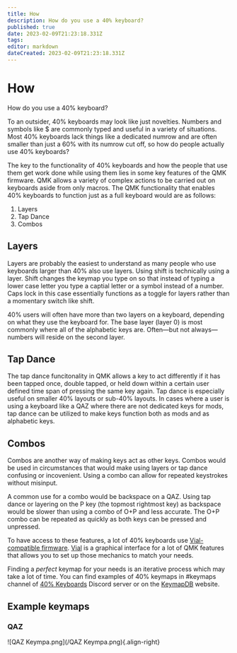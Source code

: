 ```yaml
---
title: How
description: How do you use a 40% keyboard?
published: true
date: 2023-02-09T21:23:18.331Z
tags: 
editor: markdown
dateCreated: 2023-02-09T21:23:18.331Z
---
```


# How

How do you use a 40% keyboard? 

To an outsider, 40% keyboards may look like just novelties. Numbers and symbols like $ are commonly typed and useful in a variety of situations. Most 40% keyboards lack things like a dedicated numrow and are often smaller than just a 60% with its numrow cut off, so how do people actually use 40% keyboards?

The key to the functionality of 40% keyboards and how the people that use them get work done while using them lies in some key features of the QMK firmware. QMK allows a variety of complex actions to be carried out on keyboards aside from only macros. The QMK functionality that enables 40% keyboards to function just as a full keyboard would are as follows:
1. Layers 
2. Tap Dance 
3. Combos 

## Layers

Layers are probably the easiest to understand as many people who use keyboards larger than 40% also use layers. Using shift is technically using a layer. Shift changes the keymap you type on so that instead of typing a lower case letter you type a captial letter or a symbol instead of a number. Caps lock in this case essentially functions as a toggle for layers rather than a momentary switch like shift.

40% users will often have more than two layers on a keyboard, depending on what they use the keyboard for. The base layer (layer 0) is most commonly where all of the alphabetic keys are. Often—but not always—numbers will reside on the second layer. 

## Tap Dance

The tap dance funcitonality in QMK allows a key to act differently if it has been tapped once, double tapped, or held down within a certain user defined time span of pressing the same key again. Tap dance is especially useful on smaller 40% layouts or sub-40% layouts. In cases where a user is using a keyboard like a QAZ where there are not dedicated keys for mods, tap dance can be utilized to make keys function both as mods and as alphabetic keys.

## Combos

Combos are another way of making keys act as other keys. Combos would be used in circumstances that would make using layers or tap dance confusing or incovenient. Using a combo can allow for repeated keystrokes without misinput. 

A common use for a combo would be backspace on a QAZ. Using tap dance or layering on the P key (the topmost rightmost key) as backspace would be slower than using a combo of O+P and less accurate. The O+P combo can be repeated as quickly as both keys can be pressed and unpressed. 



To have access to these features, a lot of 40% keyboards use [Vial-compatible firmware](https://github.com/vial-kb/vial-qmk). [Vial](https://get.vial.today/) is a graphical interface for a lot of QMK features that allows you to set up those mechanics to match your needs.

Finding a *perfect* keymap for your needs is an iterative process which may take a lot of time. You can find examples of 40% keymaps in \#keymaps channel of [40% Keyboards](https://discord.gg/40percent) Discord server or on the [KeymapDB](https://keymapdb.com/) website.

## Example keymaps

### QAZ
![QAZ Keympa.png](/QAZ Keympa.png){.align-right}
